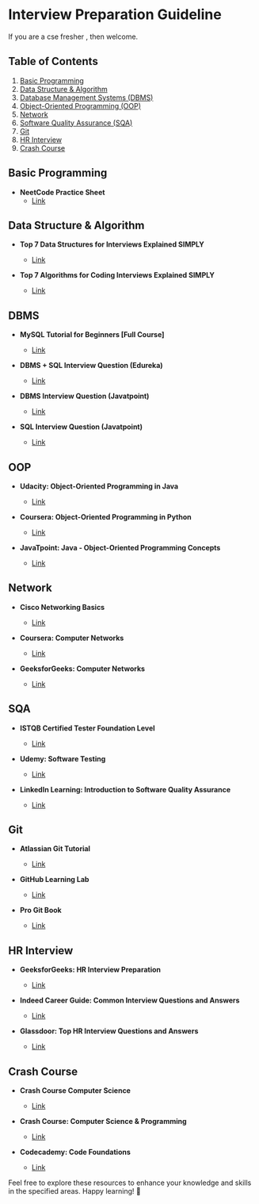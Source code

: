 # Interview Preparation Guideline

If you are a cse fresher , then welcome.

## Table of Contents

1. [Basic Programming](#basic-programming)
2. [Data Structure & Algorithm](#data-structure--algorithm)
3. [Database Management Systems (DBMS)](#dbms)
4. [Object-Oriented Programming (OOP)](#oop)
5. [Network](#network)
6. [Software Quality Assurance (SQA)](#sqa)
7. [Git](#git)
8. [HR Interview](#hr-interview)
9. [Crash Course](#crash-course)

## Basic Programming

- **NeetCode Practice Sheet**
  - [Link](https://neetcode.io/practice)

## Data Structure & Algorithm

- **Top 7 Data Structures for Interviews Explained SIMPLY**
  - [Link](https://www.youtube.com/watch?v=cQWr9DFE1ww&t=17s)

- **Top 7 Algorithms for Coding Interviews Explained SIMPLY**
  - [Link](https://www.youtube.com/watch?v=kp3fCihUXEg)


## DBMS

- **MySQL Tutorial for Beginners [Full Course]**
  - [Link](https://www.youtube.com/watch?v=7S_tz1z_5bA)

- **DBMS + SQL Interview Question (Edureka)**
  - [Link](https://www.edureka.co/blog/interview-questions/dbms-interview-questions)

- **DBMS Interview Question (Javatpoint)**
  - [Link](https://www.javatpoint.com/dbms-interview-questions)

- **SQL Interview Question (Javatpoint)**
  - [Link](https://www.javatpoint.com/sql-interview-questions)

## OOP

- **Udacity: Object-Oriented Programming in Java**
  - [Link](https://www.udacity.com/course/object-oriented-programming-in-java--ud283)

- **Coursera: Object-Oriented Programming in Python**
  - [Link](https://www.coursera.org/specializations/object-oriented-programming)

- **JavaTpoint: Java - Object-Oriented Programming Concepts**
  - [Link](https://www.javatpoint.com/java-oops-concepts)

## Network

- **Cisco Networking Basics**
  - [Link](https://www.netacad.com/courses/network-basics)

- **Coursera: Computer Networks**
  - [Link](https://www.coursera.org/learn/computer-networks)

- **GeeksforGeeks: Computer Networks**
  - [Link](https://www.geeksforgeeks.org/computer-network-tutorials/)

## SQA

- **ISTQB Certified Tester Foundation Level**
  - [Link](https://www.istqb.org/)

- **Udemy: Software Testing**
  - [Link](https://www.udemy.com/course/software-testing-for-beginners/)

- **LinkedIn Learning: Introduction to Software Quality Assurance**
  - [Link](https://www.linkedin.com/learning/software-quality-assurance-foundations/welcome)

## Git

- **Atlassian Git Tutorial**
  - [Link](https://www.atlassian.com/git/tutorials)

- **GitHub Learning Lab**
  - [Link](https://lab.github.com/)

- **Pro Git Book**
  - [Link](https://git-scm.com/book/en/v2)

## HR Interview

- **GeeksforGeeks: HR Interview Preparation**
  - [Link](https://www.geeksforgeeks.org/hr-interview-preparation/)

- **Indeed Career Guide: Common Interview Questions and Answers**
  - [Link](https://www.indeed.com/career-advice/interviewing/interview-questions-and-answers)

- **Glassdoor: Top HR Interview Questions and Answers**
  - [Link](https://www.glassdoor.com/blog/top-hr-interview-questions-examples-and-tips/)

## Crash Course

- **Crash Course Computer Science**
  - [Link](https://www.youtube.com/playlist?list=PLH2l6uzC4UEW0s7-KewFLBC1D0l6XRfye)

- **Crash Course: Computer Science & Programming**
  - [Link](https://www.udemy.com/course/crash-course-computer-science-and-programming/)

- **Codecademy: Code Foundations**
  - [Link](https://www.codecademy.com/learn/code-foundations)

Feel free to explore these resources to enhance your knowledge and skills in the specified areas. Happy learning! 🚀
